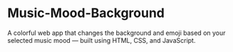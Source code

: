 # Music-Mood-Background
A colorful web app that changes the background and emoji based on your selected music mood — built using HTML, CSS, and JavaScript.
